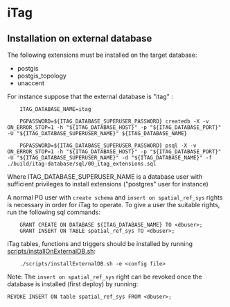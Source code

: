 # iTag

## Installation on external database
The following extensions must be installed on the target database:
 * postgis
 * postgis_topology
 * unaccent

For instance suppose that the external database is "itag" :

        ITAG_DATABASE_NAME=itag

        PGPASSWORD=${ITAG_DATABASE_SUPERUSER_PASSWORD} createdb -X -v ON_ERROR_STOP=1 -h "${ITAG_DATABASE_HOST}" -p "${ITAG_DATABASE_PORT}" -U "${ITAG_DATABASE_SUPERUSER_NAME}" ${ITAG_DATABASE_NAME}

        PGPASSWORD=${ITAG_DATABASE_SUPERUSER_PASSWORD} psql -X -v ON_ERROR_STOP=1 -h "${ITAG_DATABASE_HOST}" -p "${ITAG_DATABASE_PORT}" -U "${ITAG_DATABASE_SUPERUSER_NAME}" -d "${ITAG_DATABASE_NAME}" -f ./build/itag-database/sql/00_itag_extensions.sql

Where ITAG_DATABASE_SUPERUSER_NAME is a database user with sufficient privileges to install extensions ("postgres" user for instance)

A normal PG user with `create schema` and `insert on spatial_ref_sys` rights is necessary in order for iTag to operate. To give a user the suitable rights, run the following sql commands:

        GRANT CREATE ON DATABASE ${ITAG_DATABASE_NAME} TO <dbuser>;
        GRANT INSERT ON TABLE spatial_ref_sys TO <dbuser>;

iTag tables, functions and triggers should be installed by running [scripts/installOnExternalDB.sh](https://github.com/jjrom/itag/blob/master/scripts/installExternalDB.sh):

        ./scripts/installExternalDB.sh -e <config file>
        
Note: The `insert on spatial_ref_sys` right can be revoked once the database is installed (first deploy) by running:
    
    REVOKE INSERT ON table spatial_ref_sys FROM <dbuser>; 

